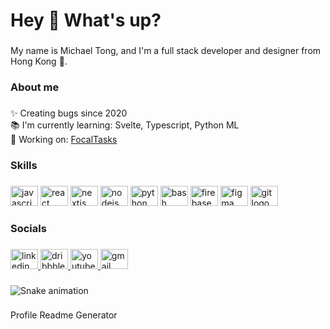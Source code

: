 <h1 align="left">Hey 👋 What's up?</h1>

###

<p align="left">My name is Michael Tong, and I'm a full stack developer and designer from Hong Kong 🌆.</p>

###

<h3 align="left">About me</h3>

###

✨ Creating bugs since 2020<br>📚 I'm currently learning: Svelte, Typescript, Python ML<br>🔭 Working on: [FocalTasks](https://focaltasks.com/)

###

<h3 align="left">Skills</h3>

###

<div align="left">
  <img src="https://cdn.jsdelivr.net/gh/devicons/devicon/icons/javascript/javascript-original.svg" height="32" width="44" alt="javascript logo"  />
  <img src="https://cdn.jsdelivr.net/gh/devicons/devicon/icons/react/react-original.svg" height="32" width="44" alt="react logo"  />
  <img src="https://cdn.jsdelivr.net/gh/devicons/devicon/icons/nextjs/nextjs-original.svg" height="32" width="44" alt="nextjs logo"  />
  <img src="https://cdn.jsdelivr.net/gh/devicons/devicon/icons/nodejs/nodejs-original.svg" height="32" width="44" alt="nodejs logo"  />
  <img src="https://cdn.jsdelivr.net/gh/devicons/devicon/icons/python/python-original.svg" height="32" width="44" alt="python logo"  />
  <img src="https://cdn.jsdelivr.net/gh/devicons/devicon/icons/bash/bash-original.svg" height="32" width="44" alt="bash logo"  />
  <img src="https://cdn.jsdelivr.net/gh/devicons/devicon/icons/firebase/firebase-plain.svg" height="32" width="44" alt="firebase logo"  />
  <img src="https://cdn.jsdelivr.net/gh/devicons/devicon/icons/figma/figma-original.svg" height="32" width="44" alt="figma logo"  />
  <img src="https://cdn.jsdelivr.net/gh/devicons/devicon/icons/git/git-original.svg" height="32" width="44" alt="git logo"  />
</div>

###

<h3 align="left">Socials</h3>

###

<div align="left">
  <a href="https://www.linkedin.com/in/michaelytong/" target="_blank">
    <img src="https://raw.githubusercontent.com/maurodesouza/profile-readme-generator/master/src/assets/icons/social/linkedin/default.svg" width="44" height="32" alt="linkedin logo"  />
  </a>
  <a href="https://dribbble.com/Kerbodine" target="_blank">
    <img src="https://raw.githubusercontent.com/maurodesouza/profile-readme-generator/master/src/assets/icons/social/dribbble/default.svg" width="44" height="32" alt="dribbble logo"  />
  </a>
  <a href="https://www.youtube.com/channel/UCAeh9OUVVf52_15locNxXYQ" target="_blank">
    <img src="https://raw.githubusercontent.com/maurodesouza/profile-readme-generator/master/src/assets/icons/social/youtube/default.svg" width="44" height="32" alt="youtube logo"  />
  </a>
  <a href="mailto:contact.michaeltong@gmail.com" target="_blank">
    <img src="https://raw.githubusercontent.com/maurodesouza/profile-readme-generator/master/src/assets/icons/social/gmail/default.svg" width="44" height="32" alt="gmail logo"  />
  </a>
</div>

###

<img href="https://raw.githubusercontent.com/kerbodine/kerbodine/blob/output/snake.svg" alt="Snake animation" />

###
Profile Readme Generator
